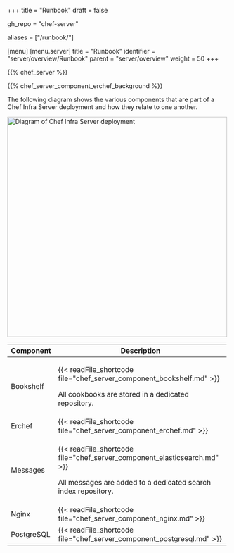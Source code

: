 +++
title = "Runbook"
draft = false

gh_repo = "chef-server"

aliases = ["/runbook/"]

[menu]
  [menu.server]
    title = "Runbook"
    identifier = "server/overview/Runbook"
    parent = "server/overview"
    weight = 50
+++

{{% chef_server %}}

{{% chef_server_component_erchef_background %}}

The following diagram shows the various components that are part of a
Chef Infra Server deployment and how they relate to one another.

<img src="/images/server/server_components_14.svg" width="500" alt="Diagram of Chef Infra Server deployment" />

<table style="width:99%;">
<colgroup>
<col style="width: 12%" />
<col style="width: 87%" />
</colgroup>
<thead>
<tr class="header">
<th>Component</th>
<th>Description</th>
</tr>
</thead>
<tbody>
<tr>
<td><p>Bookshelf</p></td>
<td><p>{{< readFile_shortcode file="chef_server_component_bookshelf.md" >}}</p>
<p>All cookbooks are stored in a dedicated repository.</p></td>
</tr>
<tr>
<td>Erchef</td>
<td>{{< readFile_shortcode file="chef_server_component_erchef.md" >}}</td>
</tr>
<tr>
<td>Messages</td>
<td>
  <p>{{< readFile_shortcode file="chef_server_component_elasticsearch.md" >}}</p>
  <p>All messages are added to a dedicated search index repository.</p>
</td>
</tr>
<tr>
<td>Nginx</td>
<td>{{< readFile_shortcode file="chef_server_component_nginx.md" >}}</td>
</tr>
<tr>
<td>PostgreSQL</td>
<td>{{< readFile_shortcode file="chef_server_component_postgresql.md" >}}</td>
</tr>
</tbody>
</table>
